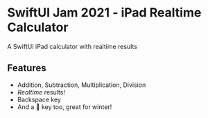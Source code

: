# SwiftUI Jam 2021 - iPad Realtime Calculator
A SwiftUI iPad calculator with realtime results


## Features
* Addition, Subtraction, Multiplication, Division 
*  *Realtime* results!
*  Backspace key
*  And a 🧦 key too, great for winter!


